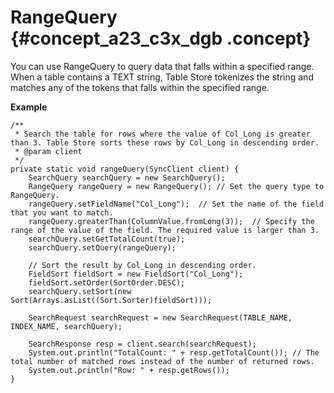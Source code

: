 # RangeQuery {#concept_a23_c3x_dgb .concept}

You can use RangeQuery to query data that falls within a specified range. When a table contains a TEXT string, Table Store tokenizes the string and matches any of the tokens that falls within the specified range.

**Example**

```
/**
 * Search the table for rows where the value of Col_Long is greater than 3. Table Store sorts these rows by Col_Long in descending order.
 * @param client
 */
private static void rangeQuery(SyncClient client) {
    SearchQuery searchQuery = new SearchQuery();
    RangeQuery rangeQuery = new RangeQuery(); // Set the query type to RangeQuery.
    rangeQuery.setFieldName("Col_Long");  // Set the name of the field that you want to match.
    rangeQuery.greaterThan(ColumnValue.fromLong(3));  // Specify the range of the value of the field. The required value is larger than 3.
    searchQuery.setGetTotalCount(true);
    searchQuery.setQuery(rangeQuery);

    // Sort the result by Col_Long in descending order.
    FieldSort fieldSort = new FieldSort("Col_Long");
    fieldSort.setOrder(SortOrder.DESC);
    searchQuery.setSort(new Sort(Arrays.asList((Sort.Sorter)fieldSort)));

    SearchRequest searchRequest = new SearchRequest(TABLE_NAME, INDEX_NAME, searchQuery);

    SearchResponse resp = client.search(searchRequest);
    System.out.println("TotalCount: " + resp.getTotalCount()); // The total number of matched rows instead of the number of returned rows.
    System.out.println("Row: " + resp.getRows());
}
```

